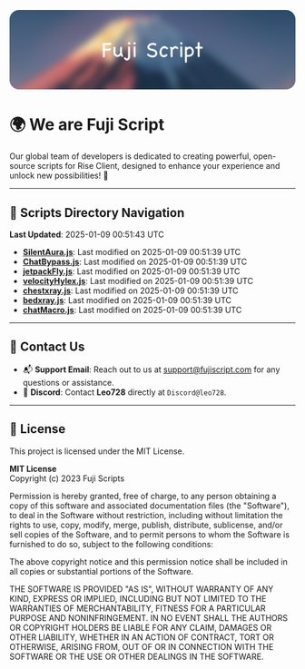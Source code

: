 ![Banner](.github/b.webp)

# 🌍 **We are Fuji Script**

Our global team of developers is dedicated to creating powerful, open-source scripts for Rise Client, designed to enhance your experience and unlock new possibilities! 🌟

---
<!-- SCRIPTS_NAVIGATION_START -->
## 📂 **Scripts Directory Navigation**

**Last Updated**: 2025-01-09 00:51:43 UTC

- **[SilentAura.js](scripts/SilentAura.js)**: Last modified on 2025-01-09 00:51:39 UTC
- **[ChatBypass.js](scripts/ChatBypass.js)**: Last modified on 2025-01-09 00:51:39 UTC
- **[jetpackFly.js](scripts/jetpackFly.js)**: Last modified on 2025-01-09 00:51:39 UTC
- **[velocityHylex.js](scripts/velocityHylex.js)**: Last modified on 2025-01-09 00:51:39 UTC
- **[chestxray.js](scripts/chestxray.js)**: Last modified on 2025-01-09 00:51:39 UTC
- **[bedxray.js](scripts/bedxray.js)**: Last modified on 2025-01-09 00:51:39 UTC
- **[chatMacro.js](scripts/chatMacro.js)**: Last modified on 2025-01-09 00:51:39 UTC

<!-- SCRIPTS_NAVIGATION_END -->

---

## 💬 **Contact Us**  
- 📬 **Support Email**: Reach out to us at [support@fujiscript.com](mailto:support@fujiscript.com) for any questions or assistance.  
- 💬 **Discord**: Contact **Leo728** directly at `Discord@leo728`.

---

## 📜 **License**

This project is licensed under the MIT License.  

**MIT License**  
Copyright (c) 2023 Fuji Scripts  

Permission is hereby granted, free of charge, to any person obtaining a copy of this software and associated documentation files (the "Software"), to deal in the Software without restriction, including without limitation the rights to use, copy, modify, merge, publish, distribute, sublicense, and/or sell copies of the Software, and to permit persons to whom the Software is furnished to do so, subject to the following conditions:  

The above copyright notice and this permission notice shall be included in all copies or substantial portions of the Software.  

THE SOFTWARE IS PROVIDED "AS IS", WITHOUT WARRANTY OF ANY KIND, EXPRESS OR IMPLIED, INCLUDING BUT NOT LIMITED TO THE WARRANTIES OF MERCHANTABILITY, FITNESS FOR A PARTICULAR PURPOSE AND NONINFRINGEMENT. IN NO EVENT SHALL THE AUTHORS OR COPYRIGHT HOLDERS BE LIABLE FOR ANY CLAIM, DAMAGES OR OTHER LIABILITY, WHETHER IN AN ACTION OF CONTRACT, TORT OR OTHERWISE, ARISING FROM, OUT OF OR IN CONNECTION WITH THE SOFTWARE OR THE USE OR OTHER DEALINGS IN THE SOFTWARE.  
